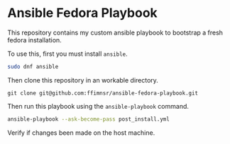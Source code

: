 # Ansible Fedora Playbook

This repository contains my custom ansible playbook to bootstrap a fresh fedora installation.

To use this, first you must install `ansible`.

```bash
sudo dnf ansible
```

Then clone this repository in an workable directory.

```
git clone git@github.com:ffimnsr/ansible-fedora-playbook.git
```

Then run this playbook using the `ansible-playbook` command.

```bash
ansible-playbook --ask-become-pass post_install.yml
```

Verify if changes been made on the host machine.
